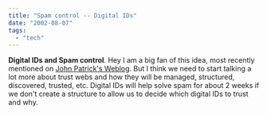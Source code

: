 ```yaml
---
title: "Spam control -- Digital IDs"
date: "2002-08-07"
tags: 
  - "tech"
---
```


**Digital IDs and Spam control**. Hey I am a big fan of this idea, most recently mentioned on [John Patrick's Weblog](http://patrickweb.com/weblog/). But I think we need to start talking a lot more about trust webs and how they will be managed, structured, discovered, trusted, etc. Digital IDs will help solve spam for about 2 weeks if we don't create a structure to allow us to decide which digital IDs to trust and why.
